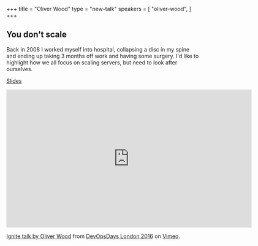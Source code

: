 +++
title = "Oliver Wood"
type = "new-talk"
speakers = [
        "oliver-wood",
]
+++
## You don't scale

Back in 2008 I worked myself into hospital, collapsing a disc in my spine and ending up taking 3 months off work and having some surgery.  I'd like to highlight how we all focus on scaling servers, but need to look after ourselves.


[Slides](https://github.com/kramos/devopsdays-webby/blob/master/site/content/events/2016-london/program/slides/devops_days_2016_wood_oliver.pdf)

<iframe src="https://player.vimeo.com/video/165184754" width="640" height="360" frameborder="0" webkitallowfullscreen mozallowfullscreen allowfullscreen></iframe>
<p><a href="https://vimeo.com/165184754">Ignite talk by Oliver Wood</a> from <a href="https://vimeo.com/devopsdaysldn16">DevOpsDays London 2016</a> on <a href="https://vimeo.com">Vimeo</a>.</p>